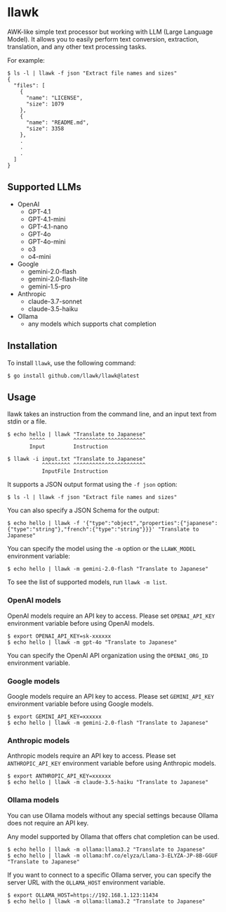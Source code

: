 # llawk

AWK-like simple text processor but working with LLM (Large Language Model).
It allows you to easily perform text conversion, extraction, translation, and any other text processing tasks.

For example:

```shell
$ ls -l | llawk -f json "Extract file names and sizes"
{
  "files": [
    {
      "name": "LICENSE",
      "size": 1079
    },
    {
      "name": "README.md",
      "size": 3358
    },
    .
    .
    .
  ]
}
```

## Supported LLMs

- OpenAI
    - GPT-4.1
    - GPT-4.1-mini
    - GPT-4.1-nano
    - GPT-4o
    - GPT-4o-mini
    - o3
    - o4-mini
- Google
    - gemini-2.0-flash
    - gemini-2.0-flash-lite
    - gemini-1.5-pro
- Anthropic
    - claude-3.7-sonnet
    - claude-3.5-haiku
- Ollama
    - any models which supports chat completion


## Installation

To install `llawk`, use the following command:

```shell
$ go install github.com/llawk/llawk@latest
```

## Usage

llawk takes an instruction from the command line, and an input text from stdin or a file.

```shell
$ echo hello | llawk "Translate to Japanese"
       ^^^^^         ^^^^^^^^^^^^^^^^^^^^^^^
       Input         Instruction

$ llawk -i input.txt "Translate to Japanese"
           ^^^^^^^^^ ^^^^^^^^^^^^^^^^^^^^^^^
           InputFile Instruction
```

It supports a JSON output format using the `-f json` option:

```shell
$ ls -l | llawk -f json "Extract file names and sizes"
```

You can also specify a JSON Schema for the output:

```shell
$ echo hello | llawk -f '{"type":"object","properties":{"japanese":{"type":"string"},"french":{"type":"string"}}}' "Translate to Japanese"
```

You can specify the model using the `-m` option or the `LLAWK_MODEL` environment variable:

```shell
$ echo hello | llawk -m gemini-2.0-flash "Translate to Japanese"
```

To see the list of supported models, run `llawk -m list`.

### OpenAI models

OpenAI models require an API key to access.
Please set `OPENAI_API_KEY` environment variable before using OpenAI models.

```shell
$ export OPENAI_API_KEY=sk-xxxxxx
$ echo hello | llawk -m gpt-4o "Translate to Japanese"
```

You can specify the OpenAI API organization using the `OPENAI_ORG_ID` environment variable.

### Google models

Google models require an API key to access.
Please set `GEMINI_API_KEY` environment variable before using Google models.

```shell
$ export GEMINI_API_KEY=xxxxxx
$ echo hello | llawk -m gemini-2.0-flash "Translate to Japanese"
```

### Anthropic models

Anthropic models require an API key to access.
Please set `ANTHROPIC_API_KEY` environment variable before using Anthropic models.

```shell
$ export ANTHROPIC_API_KEY=xxxxxx
$ echo hello | llawk -m claude-3.5-haiku "Translate to Japanese"
```

### Ollama models

You can use Ollama models without any special settings because Ollama does not require an API key.

Any model supported by Ollama that offers chat completion can be used.

```shell
$ echo hello | llawk -m ollama:llama3.2 "Translate to Japanese"
$ echo hello | llawk -m ollama:hf.co/elyza/Llama-3-ELYZA-JP-8B-GGUF "Translate to Japanese"
```

If you want to connect to a specific Ollama server, you can specify the server URL with the `OLLAMA_HOST` environment variable.

```shell
$ export OLLAMA_HOST=https://192.168.1.123:11434
$ echo hello | llawk -m ollama:llama3.2 "Translate to Japanese"
```
